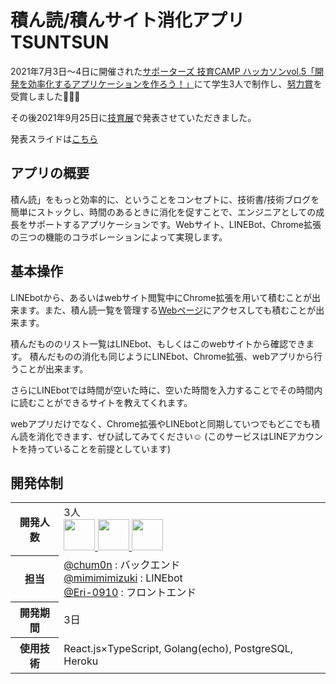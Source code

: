 # 積ん読/積んサイト消化アプリ TSUNTSUN

2021年7月3日〜4日に開催された[サポーターズ 技育CAMP ハッカソンvol.5「開発を効率化するアプリケーションを作ろう！」](https://talent.supporterz.jp/events/b89ddfc0-d4d0-4a9a-8092-14376eb89e85/)にて学生3人で制作し、[努力賞](https://twitter.com/geek_pjt/status/1411621002115649540)を受賞しました🎉🎉🎉

その後2021年9月25日に[技育展](https://talent.supporterz.jp/geekten/2021/)で発表させていただきました。

発表スライドは[こちら](https://docs.google.com/presentation/d/1QTvS_gBiD5KMulPaR2nhy_snU0cdA9RLA8vA1edUX4A/edit?usp=sharing)

## アプリの概要
積ん読」をもっと効率的に、ということをコンセプトに、技術書/技術ブログを簡単にストックし、時間のあるときに消化を促すことで、エンジニアとしての成長をサポートするアプリケーションです。Webサイト、LINEBot、Chrome拡張の三つの機能のコラボレーションによって実現します。

## 基本操作
LINEbotから、あるいはwebサイト閲覧中にChrome拡張を用いて積むことが出来ます。また、積ん読一覧を管理する[Webページ](https://tsuntsun.herokuapp.com/)にアクセスしても積むことが出来ます。

積んだもののリスト一覧はLINEbot、もしくはこのwebサイトから確認できます。
積んだものの消化も同じようにLINEbot、Chrome拡張、webアプリから行うことが出来ます。

さらにLINEbotでは時間が空いた時に、空いた時間を入力することでその時間内に読むことができるサイトを教えてくれます。

webアプリだけでなく、Chrome拡張やLINEbotと同期していつでもどこでも積ん読を消化できます、ぜひ試してみてください☺️ (このサービスはLINEアカウントを持っていることを前提としています)


## 開発体制
<table>
  <tr>
    <th>開発人数</th>
    <td>
      3人<br>
      <b><a href="https://github.com/chum0n"><img src="https://github.com/chum0n.png" width="50px;" /></b>
      <b><a href="https://github.com/mimimimizuki"><img src="https://github.com/mimimimizuki.png" width="50px;" /></b>
      <b><a href="https://github.com/Eri-0910"><img src="https://github.com/Eri-0910.png" width="50px;" /></b>
    </td>
  </tr>
  <tr>
    <th>担当</th>
    <td>
      <a href="https://github.com/chum0n">@chum0n</a> : バックエンド<br>
      <a href="https://github.com/mimimimizuki">@mimimimizuki</a> : LINEbot<br>
      <a href="https://github.com/Eri-0910">@Eri-0910</a> : フロントエンド<br>
    </td>
  </tr>
  <tr>
    <th>開発期間</th>
    <td>3日</td>
  </tr>
  <tr>
    <th>使用技術</th>
    <td>React.js×TypeScript, Golang(echo), PostgreSQL, Heroku</td>
  </tr>
</table>
